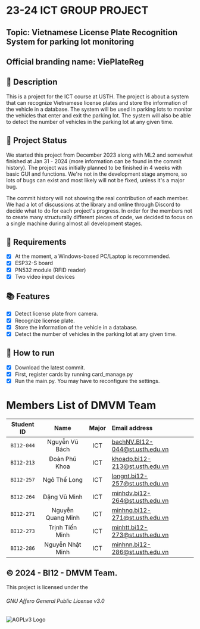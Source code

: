# 23-24 ICT GROUP PROJECT
## Topic: Vietnamese License Plate Recognition System for parking lot monitoring
## Official branding name: ViePlateReg

## 📝 Description
This is a project for the ICT course at USTH. The project is about a system that can recognize Vietnamese license plates and store the information of the vehicle in a database. The system will be used in parking lots to monitor the vehicles that enter and exit the parking lot. The system will also be able to detect the number of vehicles in the parking lot at any given time.

## 📝 Project Status
We started this project from December 2023 along with ML2 and somewhat finished at Jan 31 - 2024 (more information can be found in the commit history). The project was initially planned to be finished in 4 weeks with basic GUI and functions. We're not in the development stage anymore, so lots of bugs can exist and most likely will not be fixed, unless it's a major bug.

The commit history will not showing the real contribution of each member. We had a lot of discussions at the library and online through Discord to decide what to do for each project's progress. 
In order for the members not to create many structurally different pieces of code, we decided to focus on a single machine during almost all development stages.

## 📝 Requirements
- [x] At the moment, a Windows-based PC/Laptop is recommended.
- [x] ESP32-S board
- [x] PN532 module (RFID reader)
- [x] Two video input devices

## 📚 Features
- [x] Detect license plate from camera.
- [x] Recognize license plate.
- [x] Store the information of the vehicle in a database.
- [x] Detect the number of vehicles in the parking lot at any given time.

## 📝 How to run
- [x] Download the latest commit.
- [x] First, register cards by running card_manage.py
- [x] Run the main.py. You may have to reconfigure the settings.

# Members List of DMVM Team
|Student ID| Name | Major | Email address|
|:---:|:---:|:---:|:---|
|`BI12-044`|Nguyễn Vũ Bách|ICT|bachNV.BI12-044@st.usth.edu.vn|
|`BI12-213`|Đoàn Phú Khoa|ICT|khoadp.bi12-213@st.usth.edu.vn|
|`BI12-257`|Ngô Thế Long|ICT|longnt.bi12-257@st.usth.edu.vn|
|`BI12-264`|Đặng Vũ Minh|ICT|minhdv.bi12-264@st.usth.edu.vn|
|`BI12-271`|Nguyễn Quang Minh|ICT|minhnq.bi12-271@st.usth.edu.vn|
|`BI12-273`|Trịnh Tiến Minh|ICT|minhtt.bi12-273@st.usth.edu.vn|
|`BI12-286`|Nguyễn Nhật Minh|ICT|minhnn.bi12-286@st.usth.edu.vn|

## ©️ 2024 - BI12 - DMVM Team.
This project is licensed under the
###### GNU Affero General Public License v3.0
![AGPLv3 Logo](https://www.gnu.org/graphics/agplv3-155x51.png)
